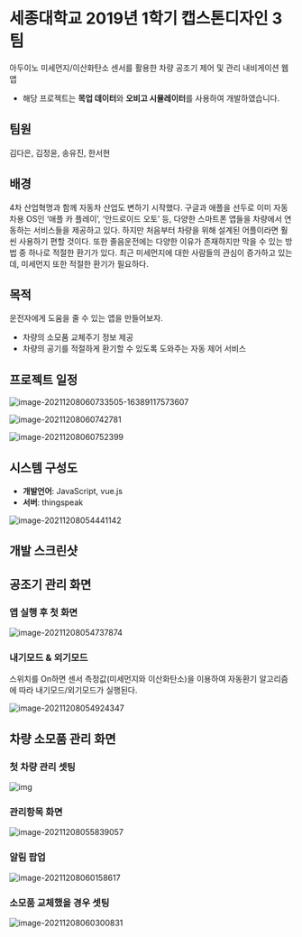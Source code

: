 # 세종대학교 2019년 1학기 캡스톤디자인 3팀

아두이노 미세먼지/이산화탄소 센서를 활용한 차량 공조기 제어 및 관리 내비게이션 웹앱

- 해당 프로젝트는 **목업 데이터**와 **오비고 시뮬레이터**를 사용하여 개발하였습니다.

## 팀원

김다은, 김정윤, 송유진, 한서현

## 배경

4차 산업혁명과 함께 자동차 산업도 변하기 시작했다. 구글과 애플을 선두로 이미 자동차용 OS인 ‘애플 카 플레이’, ‘안드로이드 오토’ 등, 다양한 스마트폰 앱들을 차량에서 연동하는 서비스들을 제공하고 있다. 하지만 처음부터 차량을 위해 설계된 어플이라면 훨씬 사용하기 편할 것이다. 
또한 졸음운전에는 다양한 이유가 존재하지만 막을 수 있는 방법 중 하나로 적절한 환기가 있다. 최근 미세먼지에 대한 사람들의 관심이 증가하고 있는데, 미세먼지 또한 적절한 환기가 필요하다.

## 목적

운전자에게 도움을 줄 수 있는 앱을 만들어보자.

- 차량의 소모품 교체주기 정보 제공
- 차량의 공기를 적절하게 환기할 수 있도록 도와주는 자동 제어 서비스

## 프로젝트 일정

![image-20211208060733505-16389117573607](https://user-images.githubusercontent.com/47266337/145107506-31190859-9a1e-48cc-9fea-1048ed489523.png)

![image-20211208060742781](https://user-images.githubusercontent.com/47266337/145107522-3854a878-64e8-4b46-8b20-c84ab32dbd65.png)

![image-20211208060752399](https://user-images.githubusercontent.com/47266337/145107541-f7df00e1-56b9-44a3-b092-aa983113ab56.png)

## 시스템 구성도

- **개발언어**: JavaScript, vue.js
- **서버**: thingspeak 

![image-20211208054441142](https://user-images.githubusercontent.com/47266337/145107576-2a4fe67a-dfe7-41ae-a361-922ea361569d.png)

## 개발 스크린샷

## 공조기 관리 화면

### 앱 실행 후 첫 화면

![image-20211208054737874](https://user-images.githubusercontent.com/47266337/145107593-72fe3552-3c98-4b31-9fc3-2dd08f49bad0.png)

### 내기모드 & 외기모드

스위치를 On하면 센서 측정값(미세먼지와 이산화탄소)을 이용하여 자동환기 알고리즘에 따라 내기모드/외기모드가 실행된다.

![image-20211208054924347](https://user-images.githubusercontent.com/47266337/145107614-fa521587-9612-4d35-b51b-304ed35d9d63.png)

## 차량 소모품 관리 화면

### 첫 차량 관리 셋팅

![img](https://lh4.googleusercontent.com/ABdwgG9OETwXNgelzCMzyxByka2dsL_gte-UMt3kYpF8TQAIsHJO3pUW4PnXJC7_xf6VvHpuvK_-0kQgpWEDiKrCIllg2y2zNPWvBy0r6rygwluHwYLcy6pSJMob_BOUbXsWJHg)

### 관리항목 화면

![image-20211208055839057](https://user-images.githubusercontent.com/47266337/145107633-4580447a-86e5-42d3-a1f0-517fbb6a9d97.png)

### 알림 팝업

![image-20211208060158617](https://user-images.githubusercontent.com/47266337/145107659-089ac620-6196-4964-a7e4-09b1cbae69d4.png)

### 소모품 교체했을 경우 셋팅

![image-20211208060300831](https://user-images.githubusercontent.com/47266337/145107668-5a4d16da-85d0-49cf-98fd-b87e48e201c8.png)
